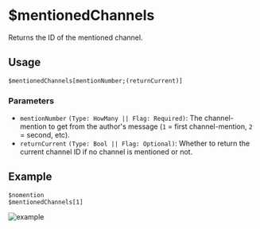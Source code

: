 # $mentionedChannels
Returns the ID of the mentioned channel.

## Usage
```
$mentionedChannels[mentionNumber;(returnCurrent)]
```

### Parameters 
- `mentionNumber` `(Type: HowMany || Flag: Required)`: The channel-mention to get from the author's message  (`1` = first channel-mention, `2` = second, etc).
- `returnCurrent` `(Type: Bool || Flag: Optional)`: Whether to return the current channel ID if no channel is mentioned or not.

## Example
```
$nomention
$mentionedChannels[1]
```

![example](https://user-images.githubusercontent.com/69215413/126917253-33db5d96-fdb3-43a3-b614-1ac061701fb1.png)
